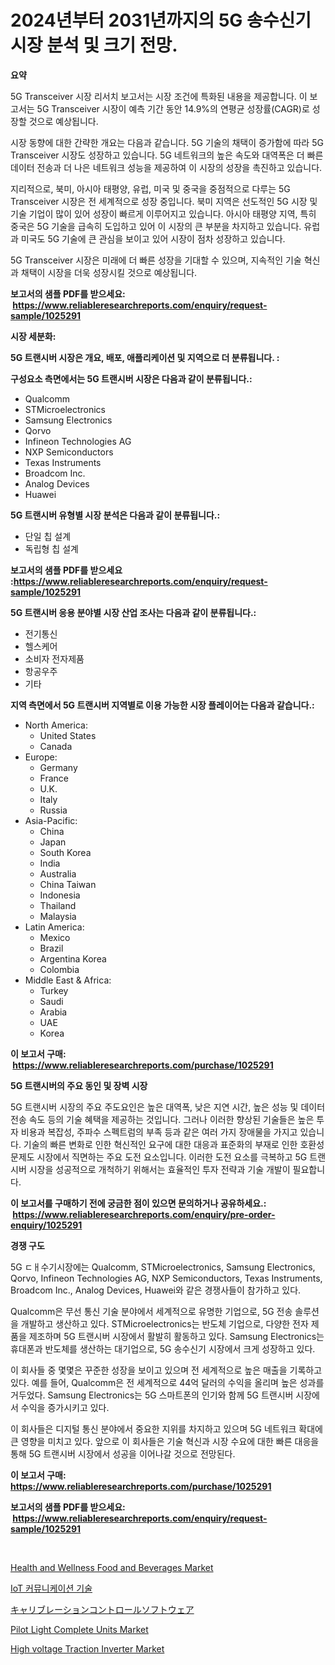 <p><h1>2024년부터 2031년까지의 5G 송수신기 시장 분석 및 크기 전망.</h1></p><p><strong>요약</strong></p>
<p><p>5G Transceiver 시장 리서치 보고서는 시장 조건에 특화된 내용을 제공합니다. 이 보고서는 5G Transceiver 시장이 예측 기간 동안 14.9%의 연평균 성장률(CAGR)로 성장할 것으로 예상됩니다. </p><p>시장 동향에 대한 간략한 개요는 다음과 같습니다. 5G 기술의 채택이 증가함에 따라 5G Transceiver 시장도 성장하고 있습니다. 5G 네트워크의 높은 속도와 대역폭은 더 빠른 데이터 전송과 더 나은 네트워크 성능을 제공하여 이 시장의 성장을 촉진하고 있습니다. </p><p>지리적으로, 북미, 아시아 태평양, 유럽, 미국 및 중국을 중점적으로 다루는 5G Transceiver 시장은 전 세계적으로 성장 중입니다. 북미 지역은 선도적인 5G 시장 및 기술 기업이 많이 있어 성장이 빠르게 이루어지고 있습니다. 아시아 태평양 지역, 특히 중국은 5G 기술을 급속히 도입하고 있어 이 시장의 큰 부분을 차지하고 있습니다. 유럽과 미국도 5G 기술에 큰 관심을 보이고 있어 시장이 점차 성장하고 있습니다. </p><p>5G Transceiver 시장은 미래에 더 빠른 성장을 기대할 수 있으며, 지속적인 기술 혁신과 채택이 시장을 더욱 성장시킬 것으로 예상됩니다.</p></p>
<p><strong>보고서의 샘플 PDF를 받으세요: &nbsp;<a href="https://www.reliableresearchreports.com/enquiry/request-sample/1025291">https://www.reliableresearchreports.com/enquiry/request-sample/1025291</a></strong></p>
<p><strong>시장 세분화:</strong></p>
<p><strong> 5G 트랜시버 시장은 개요, 배포, 애플리케이션 및 지역으로 더 분류됩니다. :</strong></p>
<p><strong>구성요소 측면에서는 5G 트랜시버 시장은 다음과 같이 분류됩니다.:</strong></p>
<p><ul><li>Qualcomm</li><li>STMicroelectronics</li><li>Samsung Electronics</li><li>Qorvo</li><li>Infineon Technologies AG</li><li>NXP Semiconductors</li><li>Texas Instruments</li><li>Broadcom Inc.</li><li>Analog Devices</li><li>Huawei</li></ul></p>
<p><strong> 5G 트랜시버 유형별 시장 분석은 다음과 같이 분류됩니다.:</strong></p>
<p><ul><li>단일 칩 설계</li><li>독립형 칩 설계</li></ul></p>
<p><strong>보고서의 샘플 PDF를 받으세요 :<a href="https://www.reliableresearchreports.com/enquiry/request-sample/1025291">https://www.reliableresearchreports.com/enquiry/request-sample/1025291</a></strong></p>
<p><strong> 5G 트랜시버 응용 분야별 시장 산업 조사는 다음과 같이 분류됩니다.:</strong></p>
<p><ul><li>전기통신</li><li>헬스케어</li><li>소비자 전자제품</li><li>항공우주</li><li>기타</li></ul></p>
<p><strong>지역 측면에서 5G 트랜시버 지역별로 이용 가능한 시장 플레이어는 다음과 같습니다.:</strong></p>
<p><ul>
    <li>
        North America:
        <ul>
            <li>United States</li>
            <li>Canada</li>
        </ul>
    </li>
    <li>
        Europe:
        <ul>
            <li>Germany</li>
            <li>France</li>
            <li>U.K.</li>
            <li>Italy</li>
            <li>Russia</li>
        </ul>
    </li>
    <li>
        Asia-Pacific:
        <ul>
            <li>China</li>
            <li>Japan</li>
            <li>South Korea</li>
            <li>India</li>
            <li>Australia</li>
            <li>China Taiwan</li>
            <li>Indonesia</li>
            <li>Thailand</li>
            <li>Malaysia</li>
        </ul>
    </li>
    <li>
        Latin America:
        <ul>
            <li>Mexico</li>
            <li>Brazil</li>
            <li>Argentina Korea</li>
            <li>Colombia</li>
        </ul>
    </li>
    <li>
        Middle East & Africa:
        <ul>
            <li>Turkey</li>
            <li>Saudi</li>
            <li>Arabia</li>
            <li>UAE</li>
            <li>Korea</li>
        </ul>
    </li>
    </ul></p>
<p><strong>이 보고서 구매: &nbsp;<a href="https://www.reliableresearchreports.com/purchase/1025291">https://www.reliableresearchreports.com/purchase/1025291</a></strong></p>
<p><strong>5G 트랜시버의 주요 동인 및 장벽 시장</strong></p>
<p><p>5G 트랜시버 시장의 주요 주도요인은 높은 대역폭, 낮은 지연 시간, 높은 성능 및 데이터 전송 속도 등의 기술 혜택을 제공하는 것입니다. 그러나 이러한 향상된 기술들은 높은 투자 비용과 복잡성, 주파수 스펙트럼의 부족 등과 같은 여러 가지 장애물을 가지고 있습니다. 기술의 빠른 변화로 인한 혁신적인 요구에 대한 대응과 표준화의 부재로 인한 호환성 문제도 시장에서 직면하는 주요 도전 요소입니다. 이러한 도전 요소를 극복하고 5G 트랜시버 시장을 성공적으로 개척하기 위해서는 효율적인 투자 전략과 기술 개발이 필요합니다.</p></p>
<p><strong>이 보고서를 구매하기 전에 궁금한 점이 있으면 문의하거나 공유하세요.: &nbsp;<a href="https://www.reliableresearchreports.com/enquiry/pre-order-enquiry/1025291">https://www.reliableresearchreports.com/enquiry/pre-order-enquiry/1025291</a></strong></p>
<p><strong>경쟁 구도</strong></p>
<p><p>5G ㄷㅐ수기시장에는 Qualcomm, STMicroelectronics, Samsung Electronics, Qorvo, Infineon Technologies AG, NXP Semiconductors, Texas Instruments, Broadcom Inc., Analog Devices, Huawei와 같은 경쟁사들이 참가하고 있다.</p><p>Qualcomm은 무선 통신 기술 분야에서 세계적으로 유명한 기업으로, 5G 전송 솔루션을 개발하고 생산하고 있다. STMicroelectronics는 반도체 기업으로, 다양한 전자 제품을 제조하며 5G 트랜시버 시장에서 활발히 활동하고 있다. Samsung Electronics는 휴대폰과 반도체를 생산하는 대기업으로, 5G 송수신기 시장에서 크게 성장하고 있다.</p><p>이 회사들 중 몇몇은 꾸준한 성장을 보이고 있으며 전 세계적으로 높은 매출을 기록하고 있다. 예를 들어, Qualcomm은 전 세계적으로 44억 달러의 수익을 올리며 높은 성과를 거두었다. Samsung Electronics는 5G 스마트폰의 인기와 함께 5G 트랜시버 시장에서 수익을 증가시키고 있다.</p><p>이 회사들은 디지털 통신 분야에서 중요한 지위를 차지하고 있으며 5G 네트워크 확대에 큰 영향을 미치고 있다. 앞으로 이 회사들은 기술 혁신과 시장 수요에 대한 빠른 대응을 통해 5G 트랜시버 시장에서 성공을 이어나갈 것으로 전망된다.</p></p>
<p><strong>이 보고서 구매: &nbsp; <a href="https://www.reliableresearchreports.com/purchase/1025291">https://www.reliableresearchreports.com/purchase/1025291</a></strong></p>
<p><strong>보고서의 샘플 PDF를 받으세요: &nbsp;<a href="https://www.reliableresearchreports.com/enquiry/request-sample/1025291">https://www.reliableresearchreports.com/enquiry/request-sample/1025291</a></strong><strong></strong></p>
<p>&nbsp;</p>
<p><p><a href="https://view.publitas.com/reportprime-1/health-and-wellness-food-and-beverages-market-analysis-and-market-size-global-industry-overview-market-segmentation-and-forecast-2024-to-2031/">Health and Wellness Food and Beverages Market</a></p><p><a href="https://github.com/vss5505pa7z1p/Market-Research-Report-List-1/blob/main/44910641085.md">IoT 커뮤니케이션 기술</a></p><p><a href="https://github.com/vhemk0794148/Market-Research-Report-List-1/blob/main/89499121483.md">キャリブレーションコントロールソフトウェア</a></p><p><a href="https://cat-emmental-94b.notion.site/Pilot-Light-Complete-Units-Market-Size-Share-Trends-Analysis-Report-By-Material-By-Type-By-End--24ed584b782c4a64b5601a96dd1599e6">Pilot Light Complete Units Market</a></p><p><a href="https://silk-columnist-571.notion.site/High-voltage-Traction-Inverter-Market-Size-Growth-Outlook-from-2024-to-2031-projecting-at-Market-s-26433095bead44d98c0397df6d5ffa0c">High voltage Traction Inverter Market</a></p></p>